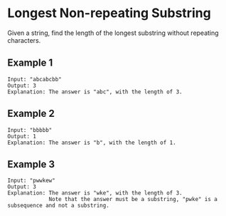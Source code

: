 # Longest Non-repeating Substring

Given a string, find the length of the longest substring without repeating characters.

## Example 1

```
Input: "abcabcbb"
Output: 3
Explanation: The answer is "abc", with the length of 3.
```

## Example 2

```
Input: "bbbbb"
Output: 1
Explanation: The answer is "b", with the length of 1.
```

## Example 3

```
Input: "pwwkew"
Output: 3
Explanation: The answer is "wke", with the length of 3.
             Note that the answer must be a substring, "pwke" is a subsequence and not a substring.
```

